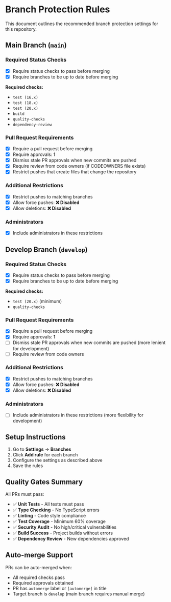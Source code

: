 # Branch Protection Rules

This document outlines the recommended branch protection settings for this repository.

## Main Branch (`main`)

### Required Status Checks
- [x] Require status checks to pass before merging
- [x] Require branches to be up to date before merging

**Required checks:**
- `test (16.x)`
- `test (18.x)` 
- `test (20.x)`
- `build`
- `quality-checks`
- `dependency-review`

### Pull Request Requirements
- [x] Require a pull request before merging
- [x] Require approvals: **1**
- [x] Dismiss stale PR approvals when new commits are pushed
- [x] Require review from code owners (if CODEOWNERS file exists)
- [x] Restrict pushes that create files that change the repository

### Additional Restrictions
- [x] Restrict pushes to matching branches
- [x] Allow force pushes: **❌ Disabled**
- [x] Allow deletions: **❌ Disabled**

### Administrators
- [x] Include administrators in these restrictions

## Develop Branch (`develop`)

### Required Status Checks
- [x] Require status checks to pass before merging
- [x] Require branches to be up to date before merging

**Required checks:**
- `test (20.x)` (minimum)
- `quality-checks`

### Pull Request Requirements
- [x] Require a pull request before merging
- [x] Require approvals: **1**
- [ ] Dismiss stale PR approvals when new commits are pushed (more lenient for development)
- [ ] Require review from code owners

### Additional Restrictions
- [x] Restrict pushes to matching branches
- [x] Allow force pushes: **❌ Disabled**
- [x] Allow deletions: **❌ Disabled**

### Administrators
- [ ] Include administrators in these restrictions (more flexibility for development)

## Setup Instructions

1. Go to **Settings** → **Branches**
2. Click **Add rule** for each branch
3. Configure the settings as described above
4. Save the rules

## Quality Gates Summary

All PRs must pass:
- ✅ **Unit Tests** - All tests must pass
- ✅ **Type Checking** - No TypeScript errors
- ✅ **Linting** - Code style compliance
- ✅ **Test Coverage** - Minimum 60% coverage
- ✅ **Security Audit** - No high/critical vulnerabilities
- ✅ **Build Success** - Project builds without errors
- ✅ **Dependency Review** - New dependencies approved

## Auto-merge Support

PRs can be auto-merged when:
- All required checks pass
- Required approvals obtained
- PR has `automerge` label or `[automerge]` in title
- Target branch is `develop` (main branch requires manual merge)